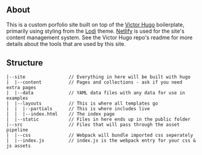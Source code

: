 ## About

This is a custom porfolio site built on top of the [Victor Hugo](https://github.com/netlify-templates/victor-hugo) boilerplate, primarily using styling from the [Lodi](https://github.com/xaviablaza/hugo-lodi-theme) theme. [Netlify](https://www.netlifycms.org/) is used for the site's content management system. See the Victor Hugo repo's readme for more details about the tools that are used by this site.

## Structure
```
|--site                // Everything in here will be built with hugo
|  |--content          // Pages and collections - ask if you need extra pages
|  |--data             // YAML data files with any data for use in examples
|  |--layouts          // This is where all templates go
|  |  |--partials      // This is where includes live
|  |  |--index.html    // The index page
|  |--static           // Files in here ends up in the public folder
|--src                 // Files that will pass through the asset pipeline
|  |--css              // Webpack will bundle imported css seperately
|  |--index.js         // index.js is the webpack entry for your css & js assets
```